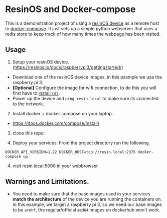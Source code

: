 # ResinOS and Docker-compose

This is a demonstration project of using a [resinOS device](https://resinos.io/) as a remote host to [docker-compose](https://docs.docker.com/compose/overview/).
It just sets up a simple python webserver that uses a redis store to keep track of how many times the webpage has been 
visited.

## Usage

1. Setup your resinOS device. (https://resinos.io/docs/raspberrypi3/gettingstarted/)
* Download one of the resinOS device images, in this example we use the raspberry pi 3.
* **[Optional]** Configure the image for wifi connection, to do this you will first have to [install `rdt`](https://resinos.io/docs/raspberrypi3/gettingstarted/#install-resin-device-toolbox).
* Power up the device and `ping resin.local` to make sure its connected to the network.

2. Install docker + docker compose on your laptop.
* https://docs.docker.com/compose/install/

3. clone this repo:

4. Deploy your services:
From the project directory run the following.
```
DOCKER_API_VERSION=1.22 DOCKER_HOST=tcp://resin.local:2375 docker-compose up
```

4. visit resin.local:5000 in your webbrowser

## Warnings and Limitations.

* You need to make sure that the base images used in your services **match the architecture** of the device you are 
running the containers on. In this example, we target a raspberry pi 3, so we need our base images to be `armhf`, the
regular/official `amd64` images on dockerhub won't work.
